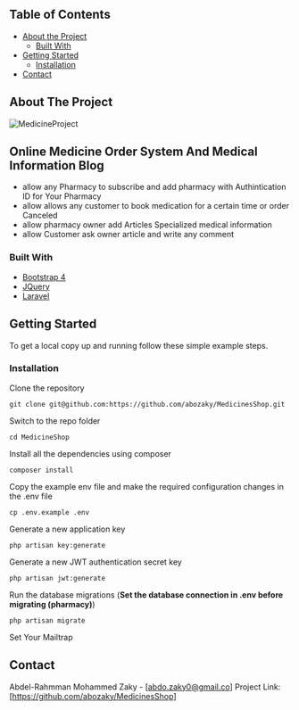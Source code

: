 

<!-- TABLE OF CONTENTS -->
## Table of Contents

* [About the Project](#about-the-project)
  * [Built With](#built-with)
* [Getting Started](#getting-started)
  * [Installation](#installation)
* [Contact](#contact)




<!-- ABOUT THE PROJECT -->
## About The Project

![MedicineProject](https://user-images.githubusercontent.com/41168441/60390565-bebaba80-9ad9-11e9-9699-d72aa862e022.jpg)

## Online Medicine Order System And Medical Information Blog

* allow any Pharmacy to subscribe and add pharmacy with Authintication ID for Your Pharmacy
* allow allows any customer to book medication for a certain time or order Canceled 
* allow pharmacy owner add Articles Specialized medical information
* allow Customer ask owner article and write any comment 


### Built With

* [Bootstrap 4](https://getbootstrap.com)
* [JQuery](https://jquery.com)
* [Laravel](https://laravel.com)



<!-- GETTING STARTED -->
## Getting Started

To get a local copy up and running follow these simple example steps.


### Installation


Clone the repository

    git clone git@github.com:https://github.com/abozaky/MedicinesShop.git

Switch to the repo folder

    cd MedicineShop

Install all the dependencies using composer

    composer install

Copy the example env file and make the required configuration changes in the .env file

    cp .env.example .env

Generate a new application key

    php artisan key:generate

Generate a new JWT authentication secret key

    php artisan jwt:generate

Run the database migrations (**Set the database connection in .env before migrating (pharmacy)**)

    php artisan migrate
Set Your Mailtrap 

<!-- CONTACT -->
## Contact

Abdel-Rahmman Mohammed Zaky - [abdo.zaky0@gmail.co]
Project Link: [https://github.com/abozaky/MedicinesShop]


